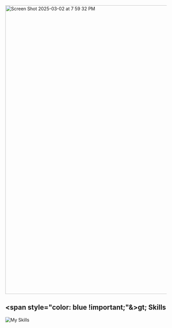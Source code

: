 <img width="900" alt="Screen Shot 2025-03-02 at 7 59 32 PM" src="https://github.com/user-attachments/assets/02cea72b-2afa-43da-845f-0ee38fb077e3" />

## <span style="color: blue !important;"&>gt;</span> Skills
![My Skills](https://skillicons.dev/icons?i=python,cpp,java,js,html,css,git)
